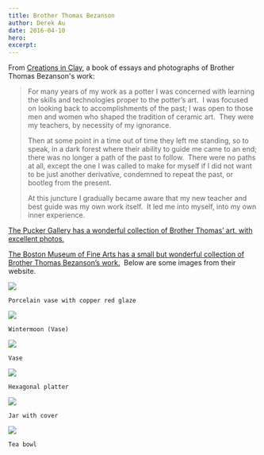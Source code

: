 ```yaml
---
title: Brother Thomas Bezanson
author: Derek Au
date: 2016-04-10
hero: 
excerpt: 
---
```


From [Creations in Clay](https://books.google.com/books?id=z6OtEfQgGwUC), a book of essays and photographs of Brother Thomas Bezanson's work:

> For many years of my work as a potter I was concerned with learning the skills and technologies proper to the potter’s art.  I was focused on looking back to accomplishments of the past; I was open to those men and women who shaped the tradition of ceramic art.  They were my teachers, by necessity of my ignorance.
> 
> Then at some point in a time out of time they left me standing, so to speak, in a dark forest where their ability to guide me came to an end; there was no longer a path of the past to follow.  There were no paths at all, except the one I was called to make for myself if I did not want to be just another derivative, condemned to repeat the past, or bootleg from the present.
> 
> At this juncture I gradually became aware that my new teacher and best guide was my own work itself.  It led me into myself, into my own inner experience.

[The Pucker Gallery has a wonderful collection of Brother Thomas’ art, with excellent photos.](http://www.puckergallery.com/artists/brother%20thomas/brotherthomas_all.html)

[The Boston Museum of Fine Arts has a small but wonderful collection of Brother Thomas Bezanson’s work.](http://www.mfa.org/collections/search?f[0]=field_artists%253Afield_artist%3A4106)  Below are some images from their website.

![](./images/C36724CR-d1.jpg)
    
    Porcelain vase with copper red glaze
    
![](./images/E9265CR-d1.jpg)
    
    Wintermoon (Vase)
    
![](./images/E8640CR-d1.jpg)
    
    Vase
    
![](./images/SC615.jpg)
    
    Hexagonal platter
    
![](./images/E8641CR-d1.jpg)
    
    Jar with cover
    
![](./images/CR9672-d1.jpg)
    
    Tea bowl
